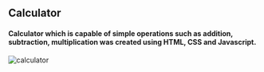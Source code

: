## Calculator
#### Calculator which is capable of simple operations such as addition, subtraction, multiplication was created using HTML, CSS and Javascript.


![calculator](https://media.giphy.com/media/uBYo3p3zlxI8HHsOae/giphy.gif)

